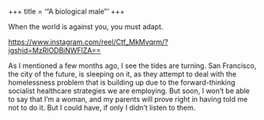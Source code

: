 +++
title = ‘“A biological male”’
+++

When the world is against you, you must adapt.

https://www.instagram.com/reel/Ctf_MkMvqrm/?igshid=MzRlODBiNWFlZA==

As I mentioned a few months ago, I see the tides are turning. San Francisco, the city of the future, is sleeping on it, as they attempt to deal with the homelessness problem that is building up due to the forward-thinking socialist healthcare strategies we are employing. But soon, I won’t be able to say that I’m a woman, and my parents will prove right in having told me not to do it. But I could have, if only I didn’t listen to them.
